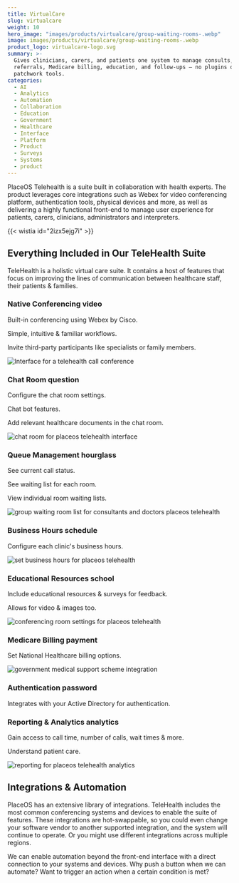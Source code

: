 ```yaml
---
title: VirtualCare
slug: virtualcare
weight: 10
hero_image: "images/products/virtualcare/group-waiting-rooms-.webp"
image: images/products/virtualcare/group-waiting-rooms-.webp
product_logo: virtualcare-logo.svg
summary: >-
  Gives clinicians, carers, and patients one system to manage consults, surveys,
  referrals, Medicare billing, education, and follow-ups — no plugins or
  patchwork tools.
categories:
  - AI
  - Analytics
  - Automation
  - Collaboration
  - Education
  - Government
  - Healthcare
  - Interface
  - Platform
  - Product
  - Surveys
  - Systems
  - product
---
```

PlaceOS Telehealth is a suite built in collaboration with health experts. The product leverages core integrations such as Webex for video conferencing platform, authentication tools, physical devices and more, as well as delivering a highly functional front-end to manage user experience for patients, carers, clinicians, administrators and interpreters.

{{< wistia id="2izx5ejg7i" >}}

## Everything Included in Our TeleHealth Suite

TeleHealth is a holistic virtual care suite. It contains a host of features that focus on improving the lines of communication between healthcare staff, their patients & families.

### Native Conferencing video

Built-in conferencing using Webex by Cisco.

Simple, intuitive & familiar workflows.

Invite third-party participants like specialists or family members.

![Interface for a telehealth call conference](/images/products/virtualcare/call.webp)

### Chat Room question

Configure the chat room settings.

Chat bot features.

Add relevant healthcare documents in the chat room.

![chat room for placeos telehealth interface](/images/products/virtualcare/chat-room.webp)

### Queue Management hourglass

See current call status.

See waiting list for each room.

View individual room waiting lists.

![group waiting room list for consultants and doctors placeos telehealth](/images/products/virtualcare/group-waiting-rooms-.webp)

### Business Hours schedule

Configure each clinic's business hours.

![set business hours for placeos telehealth](/images/products/virtualcare/business-hours.webp)

### Educational Resources school

Include educational resources & surveys for feedback.

Allows for video & images too.

![conferencing room settings for placeos telehealth](/images/products/virtualcare/room-config.webp)

### Medicare Billing payment

Set National Healthcare billing options.

![government medical support scheme integration](/images/products/virtualcare/medicare.webp)

### Authentication password

Integrates with your Active Directory for authentication.

### Reporting & Analytics analytics

Gain access to call time, number of calls, wait times & more.

Understand patient care.

![reporting for placeos telehealth analytics](/images/products/virtualcare/daily-reporting.webp)

## Integrations & Automation

PlaceOS has an extensive library of integrations. TeleHealth includes the most common conferencing systems and devices to enable the suite of features. These integrations are hot-swappable, so you could even change your software vendor to another supported integration, and the system will continue to operate. Or you might use different integrations across multiple regions.   
  
We can enable automation beyond the front-end interface with a direct connection to your systems and devices. Why push a button when we can automate? Want to trigger an action when a certain condition is met? 




